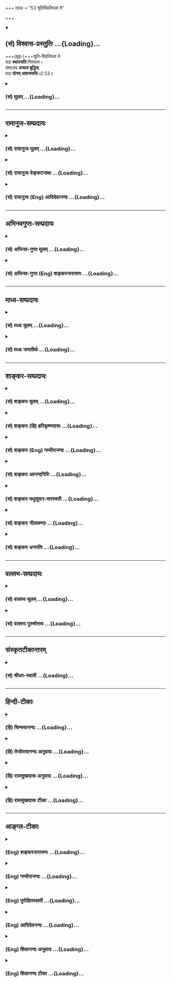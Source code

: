 +++
title = "53 श्रुतिविप्रतिपन्ना ते"

+++
<div class="js_include" newlevelforh1="2" title="(सं) विश्वास-प्रस्तुतिः" unfilled url="/mahAbhAratam/shlokashaH/06-bhIShma-parva/03-bhagavad-gItA-parva/saMskRtam/vishvAsa-prastutiH/02_sAnkhya-yogaH_sarva-/53_shrutivipratipann.md">
<details open><summary><h2>(सं) विश्वास-प्रस्तुतिः ...{Loading}...</h2></summary>

+++(क्षुद्र-)+++श्रुति-विप्रतिपन्ना ते  
यदा **स्थास्यति** निश्चला।  
समाधाव् **अचला बुद्धिस्**  
तदा **योगम् अवाप्स्यसि**॥2.53॥
</details>
</div>
<div class="js_include collapsed" newlevelforh1="3" title="(सं) मूलम्" unfilled url="/mahAbhAratam/shlokashaH/06-bhIShma-parva/03-bhagavad-gItA-parva/saMskRtam/mUlam/02_sAnkhya-yogaH_sarva-/53_shrutivipratipann.md">
<details><summary><h3>(सं) मूलम् ...{Loading}...</h3></summary>

श्रुतिविप्रतिपन्ना ते यदा स्थास्यति निश्चला।  
समाधावचला बुद्धिस्तदा योगमवाप्स्यसि।।2.53।।
</details>
</div>


_________________
## रामानुज-सम्प्रदायः
<div class="js_include collapsed" newlevelforh1="3" title="(सं) रामानुजः मूलम्" unfilled url="/mahAbhAratam/shlokashaH/06-bhIShma-parva/03-bhagavad-gItA-parva/saMskRtam/rAmAnujaH/mUlam/02_sAnkhya-yogaH_sarva-/53_shrutivipratipann.md">
<details><summary><h3>(सं) रामानुजः मूलम् ...{Loading}...</h3></summary>

।।2.53।।**श्रुतिः** श्रवणम् अस्मत्तः श्रवणेन **वि**शेषतः
**प्रतिपन्ना** सकलेतरविसजातीयनित्यनिरतिशयसूक्ष्मतत्त्वविषया स्वयम्
**अचला** एकरूपा **बुद्धिः** असङ्गकर्मानुष्ठानेन विमलीकृते मनसि
**यदा निश्चला स्थास्यति तदा योगम्** आत्मावलोकनम् **अवाप्स्यसि।**
एतद् उक्तं भवति शास्त्रजन्यात्मज्ञानपूर्वककर्मयोगः
स्थितप्रज्ञताख्यज्ञाननिष्ठाम् आपादयति ज्ञाननिष्ठारूपा स्थितप्रज्ञता तु
योगाख्यम् आत्मावलोकनं साधयति इति।  
एवम् उक्तः पार्थो निःसङ्गकर्मानुष्ठानरूपकर्मयोगसाध्यस्थितप्रज्ञतया
योगसाधनभूतायाः स्वरूपं स्थितप्रज्ञस्यानुष्ठानप्रकारं च पृच्छति  

</details>
</div>
<div class="js_include collapsed" newlevelforh1="3" title="(सं) रामानुजः वेङ्कटनाथः" unfilled url="/mahAbhAratam/shlokashaH/06-bhIShma-parva/03-bhagavad-gItA-parva/saMskRtam/rAmAnujaH/venkaTanAthaH/02_sAnkhya-yogaH_sarva-/53_shrutivipratipann.md">
<details><summary><h3>(सं) रामानुजः वेङ्कटनाथः ...{Loading}...</h3></summary>

।।2.53।। नित्यात्मासङ्गकर्मेहागोचरा साङ्ख्ययोगधीः। द्वितीये स्थितधीलक्षा
प्रोक्ता तन्मोहशान्तये गी.सं.6 इति सङ्ग्रहश्लोकमनुसन्दधानो
ज्ञानयोगाभिधानोपक्रमभूतमुत्तरश्लोकमवतारयति योगे त्विति।
बुद्धिविशेषोव्यवसायात्मिका 2।41 इत्यादिना पूर्वोक्तः। लक्षभूतं
उद्देश्यभूतमित्यर्थः। श्रुतिविप्रतिपन्ना इत्यस्य
प्रकृतानुपयुक्ताप्रकृतवैदिकवाक्यविरोधार्थताभ्रमंश्रोतव्यस्य श्रुतस्य च
इति प्रकृतानुरोधेन व्युदस्यति श्रुतिः श्रवणमित्यादिना। अस्मत्त इति
सार्वज्ञसर्वशक्तिपरमकारुण्यादिभिरनाघ्रातभ्रमविप्रलम्भप्रमादादिदोषगन्धात्
अव्याजबन्धोरीश्वरादिति भावः। विशब्दस्य विरुद्धार्थताव्युदासाय
वैशिष्ट्यार्थतामीश्वराच्छ्रवणेनसिद्धां दर्शयति विशेषत इति। स्थास्यतीति
स्थायित्वं ह्युक्तम् विशेषं पूर्वोक्तं व्यनक्ति सकलेतरेति। अर्थेनैव
विशेषो हि निराकारतया धियाम् सि.त्र. इति भावः। निश्चलाचलशब्दयोः
पौनरुक्त्यपरिहारायोक्तंस्वयमित्यादि। उद्देश्यान्तर्गतमचलत्वम् निश्चलत्वं
तु तत्र विधेयो विशेष इति स्वयंशब्दस्य भावः। एकरूपार्थविषयत्वादेकरूपा
विषयान्तरसञ्चाररहिता चेत्यर्थः। अथवाश्रुतिविप्रतिपन्ना इति
श्रवणस्योक्तत्वान्मननस्थिरीकृतत्वं कुतर्कैरकम्पनीयत्वं च पदाभ्यां
विवक्षितम्। यद्वा पूर्वोक्तबहुशाखत्वानन्तत्वनिषेधपरोऽचलशब्द
इत्यभिप्रायेणोक्तम् एकरूपेति। समाधीयते अस्मिन्नात्मज्ञानमिति समाधिर्मन
इति निर्वचनेन तैलधारावदविच्छिन्नस्मृतिहेतुतामभिप्रयतोक्तंअसङ्गेत्यादि।
योगशब्दस्यात्र
ज्ञानयोगरूपनिश्चलबुद्धिसाध्यफलविषयत्वात्आत्मावलोकनमित्युक्तम्। समाधिशब्दस्यात्र
बुद्धिविशेषपरत्वे पुनरुक्त्यादिः तत्कालपरत्वे तु लक्षणा च स्यादिति
भावः। योगः सन्नहनोपायध्यानसङ्गतियुक्तिषु अमरः3।3।179 इत्यादिभिरनेकार्थतया
प्रसिद्धोऽयं शब्दस्तत्तद्वाक्यानुकूलमनुसन्धेयः। ननूपायतया हि योगो विहितः
स कथं फलतयाऽत्र निर्दिश्यते आत्मज्ञानपूर्वकस्य च कर्मयोगस्यात्मज्ञानमेव
साध्यं चेदात्माश्रयादिदोषः श्रवणमननाभ्यां स्थितप्रज्ञस्य ह्यनुष्ठानम्
तथा च कथमनुष्ठानसाध्या स्थितप्रज्ञता निश्चलप्रज्ञास्थितिमन्तरेण च
कोऽसावपरस्तदापाद्यो योग इत्यत्राह एतदुक्तमिति। तत्र
प्रथमचोद्यंकर्मयोगशब्देनयोगाख्यमात्मावलोकनमित्यनेन च परिहृतम्।
शास्त्रजन्यात्मज्ञानात्मावलोकनशब्दाभ्यां आत्माश्रयादिनिरासः।
आत्मज्ञानज्ञाननिष्ठाशब्दाभ्यां
श्रवणमात्रसिद्धतत्त्वनिश्चयज्ञानयोगविषयाभ्यां तृतीयस्य परिहारः।
चतुर्थोऽप्युक्तप्रकारेण साक्षात्कारतद्धेतुस्मृतिसन्ततिभेदात् परिहृतः।
प्रथमं शास्त्रतस्तत्त्वज्ञानम् ततः स्मृतिसन्ततिरूपमुपासनम्
ततस्तन्मूलसाक्षात्कार इति ज्ञानपर्वभेदः प्रदर्शितः।  
  

</details>
</div>
<div class="js_include collapsed" newlevelforh1="3" title="(सं) रामानुजः (Eng) आदिदेवानन्दः" unfilled url="/mahAbhAratam/shlokashaH/06-bhIShma-parva/03-bhagavad-gItA-parva/saMskRtam/rAmAnujaH/english/AdidevAnandaH/02_sAnkhya-yogaH_sarva-/53_shrutivipratipann.md">
<details><summary><h3>(सं) रामानुजः (Eng) आदिदेवानन्दः ...{Loading}...</h3></summary>

2.53 Here 'Sruti' means hearing (and not the Veda). When your intellect,
which, by hearing from us, has become specially enlightened, having for its object the eternal, unsurpassed and subtle self - which belongs to a class different from all other entities -, then the intellect is firmly fixed, i.e., in a single psychosis and stands unshaken. In such a concentrated mind, purified by the performance of duties without attachment, will be generated true Yoga, which consists in the vision of the self. What is said is this: Karma Yoga, which presupposes the knowledge of the real nature of the self obtained from the scriptures,
leads to a firm devotion to knowledge known as the state of firm wisdom;
and the state of 'firm wisdom;' which is in the form of devotion to knowledge, generates the vision of the self; this vision is here called Yoga. Arjuna, thus taught, estions about the nature of 'firm wisdom'
which constitutes the means for the attainment of Yoga and which itself is attainable through Karma Yoga which consists in work with detachment,
and also about the mode of behaviour of a man of 'firm wisdom.'

</details>
</div>


_________________
## अभिनवगुप्त-सम्प्रदायः
<div class="js_include collapsed" newlevelforh1="3" title="(सं) अभिनव-गुप्तः मूलम्" unfilled url="/mahAbhAratam/shlokashaH/06-bhIShma-parva/03-bhagavad-gItA-parva/saMskRtam/abhinava-guptaH/mUlam/02_sAnkhya-yogaH_sarva-/53_shrutivipratipann.md">
<details><summary><h3>(सं) अभिनव-गुप्तः मूलम् ...{Loading}...</h3></summary>

।।2.54 2.55।। यदा ते इति। श्रुतीति। तत्र च योगबुद्धिप्राप्त्यबसरे तव
स्फुटमेवेदमभिज्ञानम् श्रोतव्यस्य +++(S omits श्रोतव्यस्य)+++ श्रुतस्य
अभिलष्यमाणस्य च +++(N वा instead of च)+++ आगमस्य उभस्यापि निर्वेदभावत्वम् +++(SK
भाक्त्वम्)+++। अनेन चेदमुक्तम् अविद्यापद +++(N अविद्यमद)+++
निपतितप्रमात्रनुग्राहकशास्त्रश्रवणसंस्कारविप्रलम्भमहिमा अयं यत्
तवास्थाने कुलक्षयादिदोषदर्शनम्। तत्तु तथाशासनबहुमानविगलने विगलिष्यति
इति।  

</details>
</div>
<div class="js_include collapsed" newlevelforh1="3" title="(सं) अभिनव-गुप्तः (Eng) शङ्करनारायणः" unfilled url="/mahAbhAratam/shlokashaH/06-bhIShma-parva/03-bhagavad-gItA-parva/saMskRtam/abhinava-guptaH/english/shankaranArAyaNaH/02_sAnkhya-yogaH_sarva-/53_shrutivipratipann.md">
<details><summary><h3>(सं) अभिनव-गुप्तः (Eng) शङ्करनारायणः ...{Loading}...</h3></summary>

2.52-53 Yada te etc. Sruti-etc. At the time, when the determining facult
with regard to the Yoga is attained, the clear sign of recognizing it,
is this : An attitude of futility about the revealed literature that has
to be listened to, that has been listened to and that is being declared.
What has been declared by the above is this : 'This present view of
yours about the ruination of your race is out of place and it is due to
the influence of your deceptive notion, born of mental impressions
created by your listening to the teachings of those scriptures that
favour the observers who are fallen deep into the course of ignorance.
But, that view shall vanish when the respect for such a teaching
disappears.

</details>
</div>


_________________
## माध्व-सम्प्रदायः
<div class="js_include collapsed" newlevelforh1="3" title="(सं) मध्वः मूलम्" unfilled url="/mahAbhAratam/shlokashaH/06-bhIShma-parva/03-bhagavad-gItA-parva/saMskRtam/madhvaH/mUlam/02_sAnkhya-yogaH_sarva-/53_shrutivipratipann.md">
<details><summary><h3>(सं) मध्वः मूलम् ...{Loading}...</h3></summary>

।।2.53।। तदेव स्पष्टयति श्रुतिविप्रतिपन्नेति। पूर्वं
श्रुतिभिर्वेदैर्विप्रतिपन्ना विरुद्धा सती यदा वेदार्थानुकूलेन
तत्त्वनिश्चयेन विपरीतवाग्भिरपि निश्चला भवति ततश्च समाधावचला।
ब्रह्मप्रत्यक्षदर्शनेन भेरीताडनादावपि परमानन्दमग्नत्वात्। तदा
योगमवाप्स्यसि उपायसिद्धो भवसीत्यर्थः।  

</details>
</div>
<div class="js_include collapsed" newlevelforh1="3" title="(सं) मध्वः जयतीर्थः" unfilled url="/mahAbhAratam/shlokashaH/06-bhIShma-parva/03-bhagavad-gItA-parva/saMskRtam/madhvaH/jayatIrthaH/02_sAnkhya-yogaH_sarva-/53_shrutivipratipann.md">
<details><summary><h3>(सं) मध्वः जयतीर्थः ...{Loading}...</h3></summary>

।।2.53।। ननूत्तरश्लोकेऽपि योगानुष्ठानविधिरेवोच्यतेऽतः पुनरुक्तिदोष इत्यत
आह **तदेवे**ति। किं तन्मोहकलिलं कीदृशं च तदतितरणं इत्याकाङ्क्षायां
पुंसां अधममध्यमोत्तमावस्थादिप्रदर्शनेन पूर्वश्लोकोक्तमेव
योगानुष्ठानावधिमनेन स्पष्टं करोतीत्यर्थः। नन्वत्रश्रुतिविप्रतिपन्ना इति
श्रवणादितो वैराग्यमुच्यते यथाह भास्करःवस्त्वन्तरश्रवणाद्विरक्तेति। ततः
पूर्वत्रापि वैराग्यमर्थः स्यात्। निश्चलाऽचलेति च पुनरुक्तिश्च।  
  
योगावाप्तेरुत्तरा चेयमवस्था तत्कथमुच्यतेतदा योगमवाप्स्यसि इति शङ्कायां
श्लोकं व्याचष्टे **पूर्व**मिति। पूर्वावस्थायाः सामर्थ्यलब्धं
वैलक्षण्यं दर्शयितुमुक्तंवेदार्थेति। चलनप्रसक्तिं दर्शयति 
**विपरीते**ति। असच्छास्त्रैरित्यर्थः। अनेन परोक्षज्ञानकाष्ठा दर्शिता।
परोक्षतत्त्वनिश्चयानुवृत्तिव्युदासायोक्तम् **ब्रह्मे**ति। अत्रापि
चलनप्रसक्तिमाह **भेरी**ति। एतत्कथमित्यत आह **परमे**ति। परमानन्दे
उपायसिद्धो भवसीत्यर्थः। एतेनापरोक्षज्ञानकाष्ठा दर्शिता। उपायेन सिद्धः
प्राप्तफलः। योगशब्देन तत्फलमुपलक्ष्यत इति भावः।
श्लोकद्वयेप्येतदवस्थाप्राप्तिर्योगानुष्ठानावधिरिति तात्पर्यम्।  

</details>
</div>


_________________
## शाङ्कर-सम्प्रदायः
<div class="js_include collapsed" newlevelforh1="3" title="(सं) शङ्करः मूलम्" unfilled url="/mahAbhAratam/shlokashaH/06-bhIShma-parva/03-bhagavad-gItA-parva/saMskRtam/shankaraH/mUlam/02_sAnkhya-yogaH_sarva-/53_shrutivipratipann.md">
<details><summary><h3>(सं) शङ्करः मूलम् ...{Loading}...</h3></summary>

।।2.53।।  
  
**श्रुतिविप्रतिपन्ना** अनेकसाध्यसाधनसंबन्धप्रकाशनश्रुतिभिः श्रवणैः
प्रवृत्तिनिवृत्तिलक्षणैः विप्रतिपन्ना नानाप्रतिपन्ना विक्षिप्ता सती ते
तव बुद्धिः **यदा** यस्मिन् काले **स्थास्यति** स्थिरीभूता भविष्यति
**निश्चला** विक्षेपचलनवर्जिता सती **समाधौ** समाधीयते
चित्तमस्मिन्निति समाधिः आत्मा तस्मिन् आत्मनि इत्येतत्। **अचला**
तत्रापि विकल्पवर्जिता इत्येतत्। **बुद्धिः** अन्तःकरणम्। **तदा**
तस्मिन्काले **योगम् अवाप्स्यसि** विवेकप्रज्ञां समाधिं प्राप्स्यसि।।  
प्रश्नबीजं प्रतिलभ्य अर्जुन उवाच लब्धसमाधिप्रज्ञस्य लक्षणबुभुत्सया  
  
अर्जुन उवाच  
  

</details>
</div>
<div class="js_include collapsed" newlevelforh1="3" title="(सं) शङ्करः (हि) हरिकृष्णदासः" unfilled url="/mahAbhAratam/shlokashaH/06-bhIShma-parva/03-bhagavad-gItA-parva/saMskRtam/shankaraH/hindI/harikRShNadAsaH/02_sAnkhya-yogaH_sarva-/53_shrutivipratipann.md">
<details><summary><h3>(सं) शङ्करः (हि) हरिकृष्णदासः ...{Loading}...</h3></summary>

।।2.53।। यदि तू पूछे कि मोहरूप मलिनतासे पार होकर आत्मविवेकजन्य बुद्धिको
प्राप्त हुआ मैं कर्मयोगके फलरूप परमार्थयोगको ( ज्ञानको ) कब पाऊँगा तो
सुन  
  
अनेक साध्य साधन और उनका सम्बन्ध बतलानेवाली श्रुतियोंसे विप्रतिपन्न
अर्थात् नाना भावोंको प्राप्त हुई विक्षिप्त हुई तेरी बुद्धि जब समाधिमें
यानी जिसमें चित्तका समाधान किया जाय वह समाधि है इस व्युत्पत्तिसे आत्माका
नाम समाधि है उसमें अचल और दृढ़ स्थिर हो जायगी यानी विक्षेपरूप चलनसे और
विकल्पसे रहित होकर स्थिर हो जायगी।  
तब तू योगको प्राप्त होगा अर्थात् विवेकजनित बुद्धिरूप समाधिनिष्ठाको
पावेगा।  

</details>
</div>
<div class="js_include collapsed" newlevelforh1="3" title="(सं) शङ्करः (Eng) गम्भीरानन्दः" unfilled url="/mahAbhAratam/shlokashaH/06-bhIShma-parva/03-bhagavad-gItA-parva/saMskRtam/shankaraH/english/gambhIrAnandaH/02_sAnkhya-yogaH_sarva-/53_shrutivipratipann.md">
<details><summary><h3>(सं) शङ्करः (Eng) गम्भीरानन्दः ...{Loading}...</h3></summary>

2.53 If it be asked, 'By becoming possessed of the wisdom arising from
the discrimination about the Self after overcoming the turbidity of
delusion, when shall I attain the yoga of the supreme Reality which is
the fruit that results from Karma-yoga;', then listen to that; Yada,
when at the time when; te, your; buddhih, mind; that has become
sruti-vi-pratipanna, bewildered, tossed about, by hearing (the Vedas)
that reveal the diverse ends, means, and (their) relationship, i.e. are
filled with divergent ideas; sthasyati, will become; niscala,
unshakable, free from the trubulence in the form of distractions; and
acala, steadfast, that is to say, free from doubt even in that
(unshakable) state; samadhau, in samadhi, that is to say, in the Self
samadhi being derived in the sense of that in which the mind is fixed;
tada, then, at that time; avapsyasi, you will attain; yogam, Yoga, the
enlightenment, Self-absorption, that arises from discrimination. Having
got an occasion for iniry, Arjuna, with a view to knowing the
characteristics of one who has the realization of the Self, \[By the
word samadhi is meant the enlightenment arising from discrimination,
which has been spoken of in the commentary on the previous verse. The
steadfastness which the monks have in that enlightenment is called
steadfastness in Knowledge. Or the phrase may mean, 'the enlightenment
achieved through meditation on the Self', i.e. the realization of the
supreme Goal.\] asked:

</details>
</div>
<div class="js_include collapsed" newlevelforh1="3" title="(सं) शङ्करः आनन्दगिरिः" unfilled url="/mahAbhAratam/shlokashaH/06-bhIShma-parva/03-bhagavad-gItA-parva/saMskRtam/shankaraH/AnandagiriH/02_sAnkhya-yogaH_sarva-/53_shrutivipratipann.md">
<details><summary><h3>(सं) शङ्करः आनन्दगिरिः ...{Loading}...</h3></summary>

।।2.53।। बुद्धिशुद्धिविवेकवैराग्यासिद्धावपि पूर्वोक्तबुद्धिप्राप्तिकालो
दर्शितो न भवतीति शङ्कते **मोहेति।**
प्रागुक्तविवेकादियुक्तबुद्धेरात्मनि स्थैर्यावस्थायां
प्रकृतबुद्धिसिद्धिरित्याह **तच्छृण्विति।** पृष्टं कालविशेषाख्यं वस्तु
तच्छब्देन गृह्यते बुद्धेः श्रुतिविप्रतिपन्नत्वं विशदयति **अनेकेति।**
नानाश्रुतिप्रतिपन्नत्वमेव संक्षिपति **विक्षिप्तेति।** उक्तं
हेतुद्वयमनुरुध्य वैराग्यपरिपाकावस्था कालशब्दार्थः नैश्चल्यं
विक्षेपराहित्यम् अचलत्वं विकल्पशून्यत्वं विक्षेपो विपर्ययः विकल्पः संशय
इति विवेकः। विवेकद्वारा जाता प्रज्ञा प्रागुक्ता बुद्धिः समाधिस्तत्रैव
निष्ठा।  

</details>
</div>
<div class="js_include collapsed" newlevelforh1="3" title="(सं) शङ्करः मधुसूदन-सरस्वती" unfilled url="/mahAbhAratam/shlokashaH/06-bhIShma-parva/03-bhagavad-gItA-parva/saMskRtam/shankaraH/madhusUdana-sarasvatI/02_sAnkhya-yogaH_sarva-/53_shrutivipratipann.md">
<details><summary><h3>(सं) शङ्करः मधुसूदन-सरस्वती ...{Loading}...</h3></summary>

।।2.53।। अन्तःकरणशुद्ध्यधैवं जातनिर्वेदस्य कदा
ज्ञानप्राप्तिरित्यपेक्षायामाह ते तव बुद्धिः  
  
श्रुतिभिर्नानाविधफलश्रवणैरविचारिततात्पर्यैर्विप्रतिपन्ना
अनेकविधसंशयविपर्यासवत्त्वेन विक्षिप्ता प्राक् यदा यस्मिन्काले  
  
शुद्धिजविवेकजनितेन दोषदर्शनेन तं विक्षेपं परित्यज्य समाधौ परमात्मनि
निश्चला जाग्रत्स्वप्नदर्शनलक्षणविक्षेपरहिता अचला
सुषुप्तिमूर्च्छास्तब्धीभावादिरूपलयलक्षणचलनरहिता सती स्थास्यति।
लयविक्षेपलक्षणौ दोषौ परित्यज्य समाहिता भविष्यतीति यावत्। अथवा
निश्चलाऽसंभावनाविपरीतभावनारहिता अचला
दीर्घकालादनैरन्तर्यसत्कारसेवनैर्विजातीयप्रत्ययादूषिता सती
निर्वातप्रदीपवदात्मनि स्थास्यतीति योजना। तदा तस्मिन्काले योगं
जीवपरमात्मैक्यलक्षणं  
  
तत्त्वमस्यादिवाक्यजन्यमखण्डसाक्षात्कारं सर्वयोगफलमवाप्स्यसि। तदा पुनः
साध्यान्तराभावात्कृतकृत्यः स्थितप्रज्ञो  
  
भविष्यसीत्यभिप्रायः।  

</details>
</div>
<div class="js_include collapsed" newlevelforh1="3" title="(सं) शङ्करः नीलकण्ठः" unfilled url="/mahAbhAratam/shlokashaH/06-bhIShma-parva/03-bhagavad-gItA-parva/saMskRtam/shankaraH/nIlakaNThaH/02_sAnkhya-yogaH_sarva-/53_shrutivipratipann.md">
<details><summary><h3>(सं) शङ्करः नीलकण्ठः ...{Loading}...</h3></summary>

।।2.53।। ननु बुद्धिप्रसादोऽपि केन लिङ्गेन ज्ञेय इत्यत आह **श्रुतीति।**
श्रुतिभिर्नानाविधशास्त्रश्रवणैर्विप्रतिपन्ना आत्मा नित्योऽनित्यो वा
नित्योऽपि कर्ताऽकर्ता वा अकर्ताप्येकोऽनेको वेत्येवमादिसंशयग्रस्ता सती
यदा असंभावनाविपरीतभावनानिरासपूर्वकं श्रुतितात्पर्यविषयीभूते
ब्रह्माद्वैते निश्चला पुनः कुतर्कैरनास्कन्दनीया निर्विचिकित्सा
परोक्षनिश्चयवती भूत्वा समाधौ निर्विकल्पके प्रत्यगात्मनि अचला
लयविक्षेपशून्या स्थास्यति स्थिरा भविष्यति तदा योगं विवेकप्रज्ञां
प्राप्स्यसि। निश्चलसमाधिलाभ एव बुद्धिप्रसादलिङ्गमिति भावः।  

</details>
</div>
<div class="js_include collapsed" newlevelforh1="3" title="(सं) शङ्करः धनपतिः" unfilled url="/mahAbhAratam/shlokashaH/06-bhIShma-parva/03-bhagavad-gItA-parva/saMskRtam/shankaraH/dhanapatiH/02_sAnkhya-yogaH_sarva-/53_shrutivipratipann.md">
<details><summary><h3>(सं) शङ्करः धनपतिः ...{Loading}...</h3></summary>

।।2.52 2.53।। साङ्ख्यं बुद्धिं सदा प्राप्स्यामि यदर्थं कर्मानुष्ठानं
भवतोपदिश्यत इत्यत आह **यदेति।** यदा यस्यामवस्थायां तव
बुद्धिर्मोहात्मकमविवेकरुपं कालुष्यं व्यतिक्रमिष्यति तदा तस्यामवस्थायां
श्रोतव्यस्य श्रुतस्य च वैराग्यं प्राप्तासि। पूर्वं
श्रुतिभिरनेकसाध्यसाधनश्रवणैर्विप्रतिपन्ना विक्षिप्ता
श्रुतश्रोतवययोर्निर्वेदं लब्ध्वा यदा समाधीयते चित्तमस्मिन्निति
समाधिरात्मा तस्मिन्निश्चला विक्षेपरहिता स्थास्यति स्थिरीभूता भविष्यति
तदा योगं साङ्ख्ययोगमवाप्स्यसीति द्वयोरर्थः। यद्वा
योगानुष्ठानजनितसत्त्वशुद्धिजा वैराग्यादीतरसाधनसहिता
नित्यानित्यवस्तुविवेकरुपा ज्ञानाधिकारसंपादिका बुद्धिः कदा प्राप्यत इत्यत
आह **यदेति।** यदा तव बुद्धिर्मोहात्मकमविवेकरुपं कालुष्यं
चित्ताशुद्धिजं व्यतितरिष्यति तदा श्रोतव्यस्य श्रुतस्य च कर्मफलस्य
निर्वेदं गन्तासि। चित्तशुद्धिद्वारा लब्धात्मविवेकबुद्धिः कर्मयोगजं फलं
परमात्मयोगं कदाप्स्यसीति तच्छृणु **श्रुतीति।**
प्राग्वद्य्वाख्यानद्वयमपि भाष्याल्लभ्यत इति बोधम।  

</details>
</div>


_________________
## वल्लभ-सम्प्रदायः
<div class="js_include collapsed" newlevelforh1="3" title="(सं) वल्लभः मूलम्" unfilled url="/mahAbhAratam/shlokashaH/06-bhIShma-parva/03-bhagavad-gItA-parva/saMskRtam/vallabhaH/mUlam/02_sAnkhya-yogaH_sarva-/53_shrutivipratipann.md">
<details><summary><h3>(सं) वल्लभः मूलम् ...{Loading}...</h3></summary>

।।2.52 2.53।। कदा तत्पदमहं प्राप्स्यामि इत्यपेक्षायामाह यदेति द्वाभ्याम्।
निश्चला विशोकधैर्यादिवती ते यदा बुद्धिर्व्यवसायात्मिकैव तदा श्रोतव्यस्य
श्रुतस्य च त्रैगुण्यस्य कर्मफलस्य निर्वेदं वैराग्यं प्राप्स्यसि।
तस्यात्रानुपादेयत्वेन जिज्ञासां न करिष्यसीत्यर्थः। तादृशी सती ते
बुद्धिरचला यदा समाधीयते तदा योगं योगस्वरूपं यास्यसि ततश्च
कार्यसिद्धिः।  

</details>
</div>
<div class="js_include collapsed" newlevelforh1="3" title="(सं) वल्लभः पुरुषोत्तमः" unfilled url="/mahAbhAratam/shlokashaH/06-bhIShma-parva/03-bhagavad-gItA-parva/saMskRtam/vallabhaH/puruShottamaH/02_sAnkhya-yogaH_sarva-/53_shrutivipratipann.md">
<details><summary><h3>(सं) वल्लभः पुरुषोत्तमः ...{Loading}...</h3></summary>

  
  
।।2.53।। एतदेव द्रढयति श्रुतिविप्रतिपन्नेति। श्रुतिविप्रतिपन्ना
नानाविधधर्मश्रवणेच्छारहिता निश्चला श्रुतैरपि तैर्धर्मैश्चालनायोग्या यदा
ते बुद्धिर्भविष्यति समाधौ मच्चिन्तनसमये अचला स्वतो दृढा स्थास्यति तदा
योगं मत्सान्निध्यरूपमवाप्स्यसि प्राप्स्यसीत्यर्थः।  
  
  
  

</details>
</div>


_________________
## संस्कृतटीकान्तरम्
<div class="js_include collapsed" newlevelforh1="3" title="(सं) श्रीधर-स्वामी" unfilled url="/mahAbhAratam/shlokashaH/06-bhIShma-parva/03-bhagavad-gItA-parva/saMskRtam/shrIdhara-svAmI/02_sAnkhya-yogaH_sarva-/53_shrutivipratipann.md">
<details><summary><h3>(सं) श्रीधर-स्वामी ...{Loading}...</h3></summary>

।।2.53।। ततश्च   **श्रुतीति।**
श्रुतिभिर्नानालौकिकवैदिकार्थश्रवणैर्विप्रतिपन्ना इतः पूर्वं विक्षिप्ता
सती तव बुद्धिर्यदा समाधौ स्थास्यतीति समाधीयते चित्तमस्मिन्निति समाधिः
परमेश्वरः तस्मिन्निश्चला विक्षेपव्याप्तिविषयान्तरैरनाकृष्टात एवाचला  
  
अभ्यासपटुत्वेन तत्रैव स्थिरा लयव्याप्तिः सती तदा योगं योगफलं
तत्त्वज्ञानमवाप्स्यपि।  

</details>
</div>


_________________
## हिन्दी-टीकाः
<div class="js_include collapsed" newlevelforh1="3" title="(हि) चिन्मयानन्दः" unfilled url="/mahAbhAratam/shlokashaH/06-bhIShma-parva/03-bhagavad-gItA-parva/hindI/chinmayAnandaH/02_sAnkhya-yogaH_sarva-/53_shrutivipratipann.md">
<details><summary><h3>(हि) चिन्मयानन्दः ...{Loading}...</h3></summary>

।।2.53।। जब पाँचो ज्ञानेन्द्रियों के द्वारा विषयों को ग्रहण करने पर भी
जिसकी बुद्धि अविचलित रहती है तब उसे योग में स्थित समझा जाता है। सामान्यत
इन्द्रियों के विषय ग्रहण के कारण मन में अनेक विक्षेप उठते हैं। योगस्थ
पुरुष का मन इन सबमें निश्चल रहता है। उसके विषय में आगे स्थितप्रज्ञ के
लक्षण और अधिक विस्तार से बताते हैं।  
अनेक व्याख्याकार इसका अर्थ इस प्रकार करते हैं कि विभिन्न दार्शनिकों के
परस्पर विरोधी प्रतीत होने वाले सिद्धान्तों को सुनकर जिसकी बुद्धि विचलित
नहीं होती वह योग में स्थित हुआ समझा जाता है।  
  
अब तक के प्रस्तुत किये गये तर्कों से इस विषय में अर्जुन की रुचि बढ़ने
लगती है और उन्माद का प्रभाव कम होने लगता है। अपने विषाद और दुख को भूलकर
श्रीकृष्ण के प्रवचन में स्वयं रुचि लेते हुये ज्ञानी पुरुष के लक्षणों को
जानने की अपनी उत्सुकता को वह नहीं रोक सका। उसके प्रश्न से स्पष्ट दिखाई
देता है कि वह भगवान् के सिद्धान्त को ग्रहण कर रहा है फिर भी उसके मन में
कुछ है जिसके कारण वह इसे पूर्णत स्वीकार नहीं कर पा रहा था।  
प्रश्न पूछने के लिए अवसर पाकर समत्व में स्थित बुद्धि वाले पुरुष के
लक्षणों को जानने की उत्सुकता से अर्जुन प्रश्न करता है  

</details>
</div>
<div class="js_include collapsed" newlevelforh1="3" title="(हि) तेजोमयानन्दः अनुवादः" unfilled url="/mahAbhAratam/shlokashaH/06-bhIShma-parva/03-bhagavad-gItA-parva/hindI/tejomayAnandaH/anuvAdaH/02_sAnkhya-yogaH_sarva-/53_shrutivipratipann.md">
<details><summary><h3>(हि) तेजोमयानन्दः अनुवादः ...{Loading}...</h3></summary>

।।2.53।। जब अनेक प्रकार के विषयों को सुनने से विचलित हुई तुम्हारी बुद्धि
आत्मस्वरूप में अचल और स्थिर हो जायेगी तब तुम (परमार्थ) योग को प्राप्त
करोगे।।  
  

</details>
</div>
<div class="js_include collapsed" newlevelforh1="3" title="(हि) रामसुखदासः अनुवादः" unfilled url="/mahAbhAratam/shlokashaH/06-bhIShma-parva/03-bhagavad-gItA-parva/hindI/rAmasukhadAsaH/anuvAdaH/02_sAnkhya-yogaH_sarva-/53_shrutivipratipann.md">
<details><summary><h3>(हि) रामसुखदासः अनुवादः ...{Loading}...</h3></summary>

।।2.53।। जिस कालमें शास्त्रीय मतभेदोंसे विचलित हुई तेरी बुद्धि निश्चल हो
जायगी और परमात्मामें अचल हो जायगी, उस कालमें तू योगको प्राप्त हो जायगा।

</details>
</div>
<div class="js_include collapsed" newlevelforh1="3" title="(हि) रामसुखदासः टीका" unfilled url="/mahAbhAratam/shlokashaH/06-bhIShma-parva/03-bhagavad-gItA-parva/hindI/rAmasukhadAsaH/TIkA/02_sAnkhya-yogaH_sarva-/53_shrutivipratipann.md">
<details><summary><h3>(हि) रामसुखदासः टीका ...{Loading}...</h3></summary>

।।2.53।।***व्याख्या--*** \[लौकिक मोहरूपी दलदलको तरनेपर भी नाना प्रकारके
शास्त्रीय मतभेदोंको लेकर जो मोह होता है, उसको तरनेके लिये भगवान् इस
श्लोकमें प्रेरण करते हैं। \]  
**'श्रुतिविप्रतिपन्ना ते .....तदा योगमवाप्स्यसि'--**अर्जुनके मनमें यह
श्रुतिविप्रतिपत्ति है कि अपने गुरुजनोंका, अपने कुटुम्बका नाश करना भी
उचित नहीं है और अपने क्षात्रधर्म-(युद्ध करने-) का त्याग करना भी उचित
नहीं है। एक तरफ तो कुटुम्बकी रक्षा हो और एक तरफ क्षात्रधर्मका पालन
हो--इसमें अगर कुटुम्बकी रक्षा करें तो युद्ध नहीं होगा और युद्ध करें तो
कुटुम्बकी रक्षा नहीं होगी--इन दोनों बातोंमें अर्जुनकी श्रुतिविप्रतिपत्ति
है, जिससे उनकी बुद्धि विचलित हो रही। **(टिप्पणी प₀ 91)** अतः भगवान्
शास्त्रीय मतभेदोंमें बुद्धिको निश्चल और परमात्मप्राप्तिके विषयमें
बुद्धिको अचल करनेकी प्रेरणा करते हैं।  
पहले तो साधकमें इस बातको लेकर सन्देह होता है कि सांसारिक व्यवहारको ठीक
किया जाय या परमात्माकी प्राप्ति की जाय; फिर उसका ऐसा निर्णय होता है कि
मुझे तो केवल संसारकी सेवा करनी है और संसारसे लेना कुछ नहीं है। ऐसा
निर्णय होते ही साधककी भोगोंसे उपरति होने लगती है, वैराग्य होने लगता है।
ऐसा होनेके बाद जब साधक परमात्माकी तरफ चलता है तब उसके सामने साध्य और
साधन-विषयक तरह-तरहके शास्त्रीय मतभेद आते हैं। इससे मेरेको किस साध्यको
स्वीकार करना चाहिये और किस साधन-पद्धतिसे चलना चाहिये'--इसका निर्णय करना
बड़ा कठिन हो जाता है। परन्तु जब साधक सत्सङ्गके द्वारा अपनी रुचि,
श्रद्धा-विश्वास और योग्यताका निर्णय कर लेता है अथवा निर्णय न हो सकनेकी
दशामें भगवान्के शरण होकर उनको पुकारता है,  
संसारसे सम्बन्ध-विच्छेद करनेके लिये बुद्धि 'निश्चल' होनी चाहिये, जिसको
छठे अध्यायके तेईसवें श्लोकमे

</details>
</div>


_________________
## आङ्ग्ल-टीकाः
<div class="js_include collapsed" newlevelforh1="3" title="(Eng) शङ्करनारायणः" unfilled url="/mahAbhAratam/shlokashaH/06-bhIShma-parva/03-bhagavad-gItA-parva/english/shankaranArAyaNaH/02_sAnkhya-yogaH_sarva-/53_shrutivipratipann.md">
<details><summary><h3>(Eng) शङ्करनारायणः ...{Loading}...</h3></summary>

2.53. When your determining faculty, that had been \[earlier\] confused by your hearing \[of scriptural declaration of fruits\] shall stand stable in concentration, at that time you shall attain the Yoga.

</details>
</div>
<div class="js_include collapsed" newlevelforh1="3" title="(Eng) गम्भीरानन्दः" unfilled url="/mahAbhAratam/shlokashaH/06-bhIShma-parva/03-bhagavad-gItA-parva/english/gambhIrAnandaH/02_sAnkhya-yogaH_sarva-/53_shrutivipratipann.md">
<details><summary><h3>(Eng) गम्भीरानन्दः ...{Loading}...</h3></summary>

2.53 When your mind that has become bewildered by hearing \[S. takes the word sruti in the sense of the Vedas.-Tr.\] will become unshakable and steadfast in the Self, then you will attain Yoga that arises from discrimination.

</details>
</div>
<div class="js_include collapsed" newlevelforh1="3" title="(Eng) पुरोहितस्वामी" unfilled url="/mahAbhAratam/shlokashaH/06-bhIShma-parva/03-bhagavad-gItA-parva/english/purohitasvAmI/02_sAnkhya-yogaH_sarva-/53_shrutivipratipann.md">
<details><summary><h3>(Eng) पुरोहितस्वामी ...{Loading}...</h3></summary>

2.53 When the intellect, bewildered by the multiplicity of holy scripts,
stands unperturbed in blissful contemplation of the Infinite, then hast thou attained Spirituality.

</details>
</div>
<div class="js_include collapsed" newlevelforh1="3" title="(Eng) आदिदेवनन्दः" unfilled url="/mahAbhAratam/shlokashaH/06-bhIShma-parva/03-bhagavad-gItA-parva/english/AdidevanandaH/02_sAnkhya-yogaH_sarva-/53_shrutivipratipann.md">
<details><summary><h3>(Eng) आदिदेवनन्दः ...{Loading}...</h3></summary>

2.53 When your intellect, well enlightened by hearing from Me and firmly placed, stands unshaken in a concentrated mind, then you will attain the vision of the self.

</details>
</div>
<div class="js_include collapsed" newlevelforh1="3" title="(Eng) शिवानन्दः अनुवादः" unfilled url="/mahAbhAratam/shlokashaH/06-bhIShma-parva/03-bhagavad-gItA-parva/english/shivAnandaH/anuvAdaH/02_sAnkhya-yogaH_sarva-/53_shrutivipratipann.md">
<details><summary><h3>(Eng) शिवानन्दः अनुवादः ...{Loading}...</h3></summary>

2.53 When thy intellect, which is perplexed by the Veda text, which thou hast read, shall stand immovable and steady in the Self, then thou shalt attain Self-realisation.

</details>
</div>
<div class="js_include collapsed" newlevelforh1="3" title="(Eng) शिवानन्दः टीका" unfilled url="/mahAbhAratam/shlokashaH/06-bhIShma-parva/03-bhagavad-gItA-parva/english/shivAnandaH/TIkA/02_sAnkhya-yogaH_sarva-/53_shrutivipratipann.md">
<details><summary><h3>(Eng) शिवानन्दः टीका ...{Loading}...</h3></summary>

2.53 श्रुतिविप्रतिपन्ना perplexed by what hast heard; ते thy; यदा when;
स्थास्यति shall stand; निश्चला immovable; समाधौ in the Self; अचला
steady; बुद्धिः intellect; तदा then; योगम् Selfrealisation; अवाप्स्यसि
(thou) shalt attain.Commentary When your intellect which is tossed about by the conflict of opinions regarding the Pravritti Marga (the path of action) and the Nivritti Marga (the path of retirement or renunciation)
has become immovable without distraction and doubt and firmly established in the Self; then thou shalt attain Selfrealisation or knowledge of the Self (AtmaJnana).

</details>
</div>
